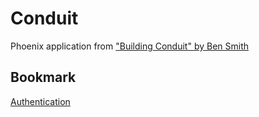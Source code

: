 # Conduit

Phoenix application from ["Building Conduit" by Ben Smith](https://leanpub.com/buildingconduit)

## Bookmark

[Authentication](https://leanpub.com/buildingconduit/read#leanpub-auto-authentication)